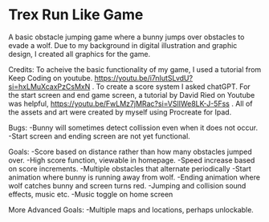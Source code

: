 # Trex Run Like Game
A basic obstacle jumping game where a bunny jumps over obstacles to evade a wolf. Due to my background in digital illustration and graphic design, I created all graphics for the game. 

Credits:
To acheive the basic functionality of my game, I used a tutorial from Keep Coding on youtube. https://youtu.be/i7nIutSLvdU?si=hxLMuXcaxPzCsMxN .
To create a score system I asked chatGPT. 
For the start screen and end game screen, a tutorial by David Ried on Youtube was helpful, https://youtu.be/FwLMz7jMRac?si=VSlIWe8LK-J-5Fss .
All of the assets and art were created by myself using Procreate for Ipad. 

Bugs:
-Bunny will sometimes detect collission even when it does not occur.
-Start screen and ending screen are not yet functional.

Goals:
-Score based on distance rather than how many obstacles jumped over.
-High score function, viewable in homepage.
-Speed increase based on score increments.
-Multiple obstacles that alternate periodically
-Start animation where bunny is running away from wolf.
-Ending animation where wolf catches bunny and screen turns red.
-Jumping and collision sound effects, music etc.
-Music toggle on home screen

More Advanced Goals:
-Multiple maps and locations, perhaps unlockable.

